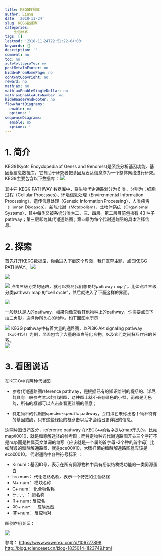```yaml
---
title: KEGG数据库
author: Liang
date: '2018-11-24'
slug: KEGG数据库
categories:
  - 生信修炼
tags: []
lastmod: '2018-11-24T22:51:22-04:00'
keywords: []
description: ''
comment: no
toc: no
autoCollapseToc: no
postMetaInFooter: no
hiddenFromHomePage: no
contentCopyright: no
reward: no
mathjax: no
mathjaxEnableSingleDollar: no
mathjaxEnableAutoNumber: no
hideHeaderAndFooter: no
flowchartDiagrams:
  enable: no
  options: ''
sequenceDiagrams:
  enable: no
  options: ''
---
```

# 1. 简介
KEGG(Kyoto Encyclopedia of Genes and Genomes)是系统分析基因功能、基因组信息数据库，它有助于研究者把基因及表达信息作为一个整体网络进行研究。KEGG主要包含以下数据库：
![](https://upload-images.jianshu.io/upload_images/3014937-4e2dd818e7c4087f.png?imageMogr2/auto-orient/strip%7CimageView2/2/w/1240)

其中在 KEGG PATHWAY 数据库中，将生物代谢通路划分为 6 类，分别为：细胞过程（Cellular Processes）、环境信息处理（Environmental Information Processing）、遗传信息处理（Genetic Information Processing）、人类疾病（Human Diseases）、新陈代谢（Metabolism）、生物体系统（Organismal Systems），其中每类又被系统分类为二、三、四层。第二层目前包括有 43 种子 pathway；第三层即为其代谢通路图；第四层为每个代谢通路图的具体注释信息。

# 2. 探索
首先打开KEGG数据库，你会进入下面这个界面，我们直奔主题，点击KEGG PATHWAY。 
![](https://upload-images.jianshu.io/upload_images/3014937-96e9136d05a8e512.png?imageMogr2/auto-orient/strip%7CimageView2/2/w/1240)

![](https://upload-images.jianshu.io/upload_images/3014937-9154223f43e75942.png?imageMogr2/auto-orient/strip%7CimageView2/2/w/1240)

![](https://upload-images.jianshu.io/upload_images/3014937-62ef46c4eb54d38d.png?imageMogr2/auto-orient/strip%7CimageView2/2/w/1240)
点击三级分类的通路，就可以找到我们想要的pathway map了。比如点击三级分类pathway map 的“cell cycle”，然后就进入了下面这样的界面。 

![](https://upload-images.jianshu.io/upload_images/3014937-893919bc52192dc9.png?imageMogr2/auto-orient/strip%7CimageView2/2/w/1240)

一般默认是人的pathway，如果你像查看其他物种上的pathway，你需要点击下拉三角形，选择你所关心的物种。如下面图中所示 

![](https://upload-images.jianshu.io/upload_images/3014937-151e70b360f25940.png?imageMogr2/auto-orient/strip%7CimageView2/2/w/1240)
KEGG pathway中有着大量的通路图，以PI3K-Akt signaling pathway（ko04151）为例，里面包含了大量的蛋白等化合物，以及它们之间相互作用的关系。  
![](https://upload-images.jianshu.io/upload_images/3014937-5f5708fb5d95dcb4.png?imageMogr2/auto-orient/strip%7CimageView2/2/w/1240)
# 3. 看图说话

在KEGG中有两种代谢图

- 参考代谢通路图reference pathway，是根据已有的知识绘制的概括的、详尽的具有一般参考意义的代谢图，这种图上就不会有绿色的小框，而都是无色的，所有的框都可以点击查看更详细的信息；

- 特定物种的代谢图species-specific pathway，会用绿色来标出这个物种特有的基因或酶，只有这些绿色的框点击以后才会给出更详细的信息。

这两种图很好区分，reference pathway 在KEGG中的名字是以map开头的，比如map00010，就是糖酵解途径的参考图；而特定物种的代谢通路图开头三个字符不是map而是种属英文单词的缩写（应该就是一个属的首字母+2个种的首字母）比如酵母的糖酵解通路图，就是sce00010，大肠杆菌的糖酵解通路图就应该是eco00010。
代谢通路中各种符号标识 ：

- K+num：基因ID号，表示在所有同源物种中具有相似结构或功能的一类同源蛋白
- ko+num： 代谢通路名称，表示一个特定的生物路径
- M+ num： 模块名称
- C+ num： 化合物名称
- E-,-,-,-： 酶名称
- R + num : 反应名
- RC+ num ： 反映类型
- RP+num： 反应物对

图例作用关系：

![](https://upload-images.jianshu.io/upload_images/3014937-c07690f6350716cd.png?imageMogr2/auto-orient/strip%7CimageView2/2/w/1240)


参考：
https://www.wxwenku.com/d/106727898
http://blog.sciencenet.cn/blog-1835014-1123749.html








